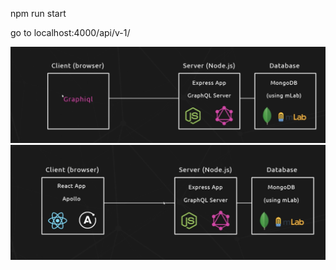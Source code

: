 
npm run start

go to localhost:4000/api/v-1/

![alt text](./logo.png)
![alt text](./logo-client.png)